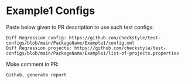 # Example1 Configs
Paste below given to PR description to use such test configs:
```
Diff Regression config: https://github.com/checkstyle/test-configs/blob/main/PackageName/Example1/config.xml
Diff Regression projects: https://github.com/checkstyle/test-configs/blob/main/PackageName/Example1/list-of-projects.properties
```
Make comment in PR:
```
Github, generate report
```
